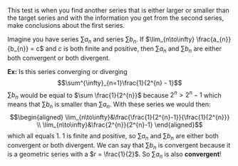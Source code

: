 This test is when you find another series that is either larger or smaller than the target series and with the information you get from the second series, make conclusions about the first series.

Imagine you have series $\sum a_{n}$ and series $\sum b_{n}$. If $\lim_{n\to\infty} \frac{a_{n}}{b_{n}} = c$ and $c$ is both finite and positive, then $\sum a_{n}$ and $\sum b_{n}$ are either both convergent or both divergent.

**Ex:** Is this series converging or diverging $$\sum^{\infty}_{n=1}\frac{1}{2^{n} - 1}$$ $\sum b_{n}$ would be equal to $\sum \frac{1}{2^{n}}$ because $2^{n} > 2^{n} - 1$ which means that $\sum b_{n}$ is smaller than $\sum a_{n}$. With these series we would then:  
$$\begin{aligned}
\lim_{n\to\infty}&\frac{\frac{1}{2^{n}-1}}{\frac{1}{2^{n}}} \\
\lim_{n\to\infty}&\frac{2^{n}}{2^{n}-1}
\end{aligned}$$
which all equals 1. 1 is finite and positive, so $\sum a_{n}$ and $\sum b_{n}$ are either both convergent or both divergent. 
We can say that $\sum b_{n}$ is convergent because it is a geometric series with a $r = \frac{1}{2}$. So $\sum a_{n}$ is also **convergent**!